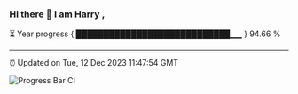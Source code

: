 ### Hi there 👋 I am Harry , 

⏳ Year progress { ████████████████████████████▁▁ } 94.66 %

---

⏰ Updated on Tue, 12 Dec 2023 11:47:54 GMT

![Progress Bar CI](https://github.com/duykhang68/duykhang68/workflows/Progress%20Bar%20CI/badge.svg)
